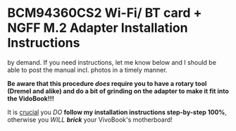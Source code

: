 # BCM94360CS2 Wi-Fi/ BT card + NGFF M.2 Adapter Installation Instructions


by demand. If you need instructions, let me know below and I should be able to post the manual incl. photos in a timely manner.

**Be aware that this procedure _does_ require you to have a rotary tool (Dremel and alike) and do a bit of grinding on the adapter to make it fit into the VidoBook!!!**

It is <ins>crucial</ins> you _DO_ **follow my installation instructions step-by-step 100%**, otherwise you _WILL **brick**_ your VivoBook's motherboard!
